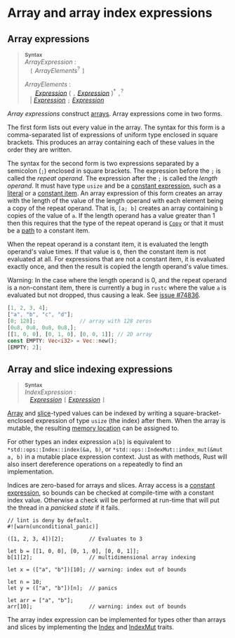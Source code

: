 # Array and array index expressions

## Array expressions

> **<sup>Syntax</sup>**\
> _ArrayExpression_ :\
> &nbsp;&nbsp; `[` _ArrayElements_<sup>?</sup> `]`
>
> _ArrayElements_ :\
> &nbsp;&nbsp; &nbsp;&nbsp; [_Expression_] ( `,` [_Expression_] )<sup>\*</sup> `,`<sup>?</sup>\
> &nbsp;&nbsp; | [_Expression_] `;` [_Expression_]

*Array expressions* construct [arrays][array].
Array expressions come in two forms.

The first form lists out every value in the array.
The syntax for this form is a comma-separated list of expressions of uniform type enclosed in square brackets.
This produces an array containing each of these values in the order they are written.

The syntax for the second form is two expressions separated by a semicolon (`;`) enclosed in square brackets.
The expression before the `;` is called the *repeat operand*.
The expression after the `;` is called the *length operand*.
It must have type `usize` and be a [constant expression], such as a [literal] or a [constant item].
An array expression of this form creates an array with the length of the value of the length operand with each element being a copy of the repeat operand.
That is, `[a; b]` creates an array containing `b` copies of the value of `a`.
If the length operand has a value greater than 1 then this requires that the type of the repeat operand is [`Copy`] or that it must be a [path] to a constant item.

When the repeat operand is a constant item, it is evaluated the length operand's value times.
If that value is `0`, then the constant item is not evaluated at all.
For expressions that are not a constant item, it is evaluated exactly once, and then the result is copied the length operand's value times.

<div class="warning">

Warning: In the case where the length operand is 0, and the repeat operand is a non-constant item, there is currently a bug in `rustc` where the value `a` is evaluated but not dropped, thus causing a leak.
See [issue #74836](https://github.com/rust-lang/rust/issues/74836).

</div>

```rust
[1, 2, 3, 4];
["a", "b", "c", "d"];
[0; 128];              // array with 128 zeros
[0u8, 0u8, 0u8, 0u8,];
[[1, 0, 0], [0, 1, 0], [0, 0, 1]]; // 2D array
const EMPTY: Vec<i32> = Vec::new();
[EMPTY; 2];
```

## Array and slice indexing expressions

> **<sup>Syntax</sup>**\
> _IndexExpression_ :\
> &nbsp;&nbsp; [_Expression_] `[` [_Expression_] `]`

[Array] and [slice]-typed values can be indexed by writing a square-bracket-enclosed expression of type `usize` (the index) after them.
When the array is mutable, the resulting [memory location] can be assigned to.

For other types an index expression `a[b]` is equivalent to `*std::ops::Index::index(&a, b)`, or `*std::ops::IndexMut::index_mut(&mut a, b)` in a mutable place expression context.
Just as with methods, Rust will also insert dereference operations on `a` repeatedly to find an implementation.

Indices are zero-based for arrays and slices.
Array access is a [constant expression], so bounds can be checked at compile-time with a constant index value.
Otherwise a check will be performed at run-time that will put the thread in a _panicked state_ if it fails.

```rust,should_panic
// lint is deny by default.
#![warn(unconditional_panic)]

([1, 2, 3, 4])[2];        // Evaluates to 3

let b = [[1, 0, 0], [0, 1, 0], [0, 0, 1]];
b[1][2];                  // multidimensional array indexing

let x = (["a", "b"])[10]; // warning: index out of bounds

let n = 10;
let y = (["a", "b"])[n];  // panics

let arr = ["a", "b"];
arr[10];                  // warning: index out of bounds
```

The array index expression can be implemented for types other than arrays and slices by implementing the [Index] and [IndexMut] traits.

[`Copy`]: ../special-types-and-traits.md#copy
[IndexMut]: ../../std/ops/trait.IndexMut.html
[Index]: ../../std/ops/trait.Index.html
[_Expression_]: ../expressions.md
[array]: ../types/array.md
[constant expression]: ../const_eval.md#constant-expressions
[constant item]: ../items/constant-items.md
[literal]: ../tokens.md#literals
[memory location]: ../expressions.md#place-expressions-and-value-expressions
[path]: path-expr.md
[slice]: ../types/slice.md
